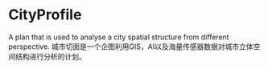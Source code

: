 # CityProfile
A plan that is used to analyse a city spatial structure from different perspective.
城市切面是一个企图利用GIS，AI以及海量传感器数据对城市立体空间结构进行分析的计划。
